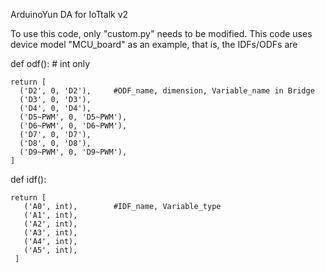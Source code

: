 ArduinoYun DA for IoTtalk v2

To use this code, only "custom.py" needs to be modified. This code uses device model "MCU\_board" as an example, that is, the IDFs/ODFs are


def odf():  # int only

    return [
      ('D2', 0, 'D2'),     #ODF_name, dimension, Variable_name in Bridge
      ('D3', 0, 'D3'),
      ('D4', 0, 'D4'),
      ('D5~PWM', 0, 'D5~PWM'),
      ('D6~PWM', 0, 'D6~PWM'),
      ('D7', 0, 'D7'),
      ('D8', 0, 'D8'),
      ('D9~PWM', 0, 'D9~PWM'),
    ]
    

def idf():

    return [
       ('A0', int),        #IDF_name, Variable_type
       ('A1', int),
       ('A2', int),
       ('A3', int),
       ('A4', int),
       ('A5', int),
     ]
